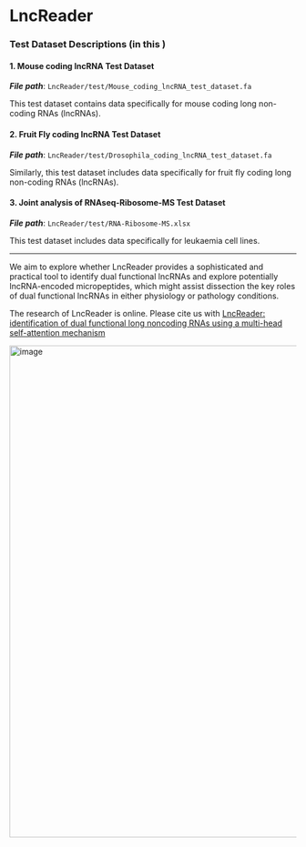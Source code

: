 # LncReader

### Test Dataset Descriptions (in this )

#### 1. Mouse coding lncRNA Test Dataset
***File path***: `LncReader/test/Mouse_coding_lncRNA_test_dataset.fa`

This test dataset contains data specifically for mouse coding long non-coding RNAs (lncRNAs).

#### 2. Fruit Fly coding lncRNA Test Dataset
***File path***: `LncReader/test/Drosophila_coding_lncRNA_test_dataset.fa`

Similarly, this test dataset includes data specifically for fruit fly coding long non-coding RNAs (lncRNAs).

#### 3. Joint analysis of RNAseq-Ribosome-MS Test Dataset
***File path***: `LncReader/test/RNA-Ribosome-MS.xlsx`

This test dataset includes data specifically for leukaemia cell lines.

-------------------------------------------------

We aim to explore whether LncReader provides a sophisticated and practical tool to identify dual functional lncRNAs and explore potentially lncRNA-encoded micropeptides, which might assist dissection the key roles of dual functional lncRNAs in either physiology or pathology conditions.

The research of LncReader is online. Please cite us with <a href="https://academic.oup.com/bib/article/24/1/bbac579/6961607" target="_blank">LncReader: identification of dual functional long noncoding RNAs using a multi-head self-attention mechanism</a>

<img width="865" alt="image" src="https://user-images.githubusercontent.com/49678387/231748358-30f19469-0167-4f76-b0a9-5f9ce69b6752.png">

